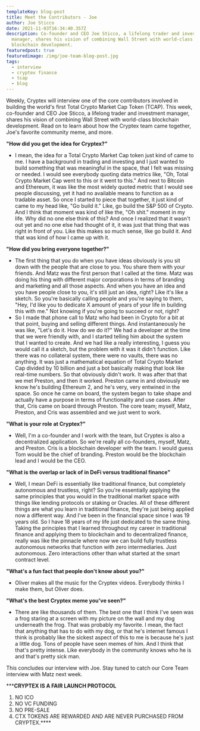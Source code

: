 ```yaml
---
templateKey: blog-post
title: Meet the Contributors - Joe
author: Joe Sticco
date: 2021-11-03T16:34:40.357Z
description: Co-founder and CEO Joe Sticco, a lifelong trader and investment
  manager, shares his vision of combining Wall Street with world-class
  blockchain development.
featuredpost: true
featuredimage: /img/joe-team-blog-post.jpg
tags:
  - interview
  - cryptex finance
  - tcap
  - blog
---
```

Weekly, Cryptex will interview one of the core contributors involved in building the world's first Total Crypto Market Cap Token (TCAP). This week, co-founder and CEO Joe Sticco, a lifelong trader and investment manager, shares his vision of combining Wall Street with world-class blockchain development. Read on to learn about how the Cryptex team came together, Joe's favorite community meme, and more.

**"How did you get the idea for Cryptex?"**

* I mean, the idea for a Total Crypto Market Cap token just kind of came to me. I have a background in trading and investing and I just wanted to build something that was meaningful in the space, that I felt was missing or needed. I would see everybody quoting data metrics like, "Oh, Total Crypto Market Cap went to this or it went to this." And next to Bitcoin and Ethereum, it was like the most widely quoted metric that I would see people discussing, yet it had no available means to function as a tradable asset. So once I started to piece that together, it just kind of came to my head like, "Go build it." Like, go build the S&P 500 of Crypto. And I think that moment was kind of like the, "Oh shit." moment in my life. Why did no one else think of this? And once I realized that it wasn't out yet and no one else had thought of it, it was just that thing that was right in front of you. Like this makes so much sense, like go build it. And that was kind of how I came up with it.

**"How did you bring everyone together?"**

* The first thing that you do when you have ideas obviously is you sit down with the people that are close to you. You share them with your friends. And Matz was the first person that I called at the time. Matz was doing his thing with different major corporations in terms of branding and marketing and all those aspects. And when you have an idea and you have people close to you, it's still just an idea, right? Like it's like a sketch. So you're basically calling people and you're saying to them, "Hey, I'd like you to dedicate X amount of years of your life in building this with me." Not knowing if you're going to succeed or not, right?
* So I made that phone call to Matz who had been in Crypto for a bit at that point, buying and selling different things. And instantaneously he was like, "Let's do it. How do we do it?" We had a developer at the time that we were friendly with, and I started telling him about the system that I wanted to create. And we had like a really interesting, I guess you would call it a sketch, but the problem with it was it didn't function. Like there was no collateral system, there were no vaults, there was no anything. It was just a mathematical equation of Total Crypto Market Cap divided by 10 billion and just a bot basically making that look like real-time numbers. So that obviously didn't work. It was after that that we met Preston, and then it worked. Preston came in and obviously we know he's building Ethereum 2, and he's very, very entwined in the space. So once he came on board, the system began to take shape and actually have a purpose in terms of functionality and use cases. After that, Cris came on board through Preston. The core team; myself, Matz, Preston, and Cris was assembled and we just went to work.

**"What is your role at Cryptex?"**

* Well, I'm a co-founder and I work with the team, but Cryptex is also a decentralized application. So we're really all co-founders, myself, Matz, and Preston. Cris is a blockchain developer with the team. I would guess Tom would be the chief of branding. Preston would be the blockchain lead and I would be the CEO.

**"What is the overlap or lack of in DeFi versus traditional finance"**

* Well, I mean DeFi is essentially like traditional finance, but completely autonomous and trustless, right? So you're essentially applying the same principles that you would in the traditional market space with things like lending protocols or staking or Oracles. All of these different things are what you learn in traditional finance, they're just being applied now a different way. And I've been in the financial space since I was 19 years old. So I have 18 years of my life just dedicated to the same thing. Taking the principles that I learned throughout my career in traditional finance and applying them to blockchain and to decentralized finance, really was like the pinnacle where now we can build fully trustless autonomous networks that function with zero intermediaries. Just autonomous. Zero interactions other than what started at the smart contract level.

**"What's a fun fact that people don't know about you?"**

* Oliver makes all the music for the Cryptex videos. Everybody thinks I make them, but Oliver does.

**"What's the best Cryptex meme you've seen?"**

* There are like thousands of them. The best one that I think I've seen was a frog staring at a screen with my picture on the wall and my dog underneath the frog. That was probably my favorite. I mean, the fact that anything that has to do with my dog, or that he's internet famous I think is probably like the sickest aspect of this to me is because he's just a little dog. Tons of people have seen memes of him. And I think that that's pretty intense. Like everybody in the community knows who he is and that's pretty sick man.

This concludes our interview with Joe. Stay tuned to catch our Core Team interview with Matz next week.

\*\****CRYPTEX IS A FAIR LAUNCH PROTOCOL**

1. NO ICO
2. NO VC FUNDING
3. NO PRE-SALE
4. CTX TOKENS ARE REWARDED AND ARE NEVER PURCHASED FROM CRYPTEX.\*\*\*\*